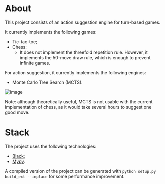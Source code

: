 # About

This project consists of an action suggestion engine for turn-based games.

It currently implements the following games:
- Tic-tac-toe;
- Chess:
  - It does not implement the threefold repetition rule. However, it implements the 50-move draw rule, which is enough to prevent infinite games.

For action suggestion, it currently implements the following engines:
- Monte Carlo Tree Search (MCTS).

![image](https://github.com/user-attachments/assets/f0025229-d2df-4b0d-8f1e-05781bb38fad)

Note: although theoretically useful, MCTS is not usable with the current implementation of chess, as it would take several hours to suggest one good move.

# Stack

The project uses the following technologies:
- [Black](https://pypi.org/project/black/);
- [Mypy](https://pypi.org/project/mypy/).

A compiled version of the project can be generated with `python setup.py build_ext --inplace` for some performance improvement.

